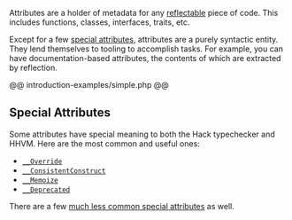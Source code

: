 Attributes are a holder of metadata for any [reflectable](http://php.net/manual/en/intro.reflection.php) piece of code. This includes functions, classes, interfaces, traits, etc. 

Except for a few [special attributes](special.md), attributes are a purely syntactic entity. They lend themselves to tooling to accomplish tasks. For example, you can have documentation-based attributes, the contents of which are extracted by reflection.

@@ introduction-examples/simple.php @@

## Special Attributes

Some attributes have special meaning to both the Hack typechecker and HHVM. Here are the most common and useful ones:

- [`__Override`](special.md#__override)
- [`__ConsistentConstruct`](special.md#__consistentconstruct)
- [`__Memoize`](special.md#__memoize)
- [`__Deprecated`](special.md#__deprecated)

There are a few [much less common special attributes](special.md#uncommon) as well.
